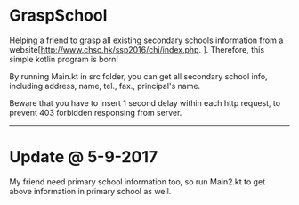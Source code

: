 # GraspSchool

Helping a friend to grasp all existing secondary schools information from a website[http://www.chsc.hk/ssp2016/chi/index.php. ]. Therefore, this simple kotlin program is born!

By running Main.kt in src folder, you can get all secondary school info, including address, name, tel., fax., principal's name. 

Beware that you have to insert 1 second delay within each http request, to prevent 403 forbidden responsing from server.

--------

# Update @ 5-9-2017
My friend need primary school information too, so run Main2.kt to get above information in primary school as well.
